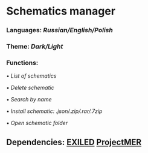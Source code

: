 # Schematics manager


### Languages: *Russian/English/Polish*



### Theme: *Dark/Light*



### Functions:

• *List of schematics*

• *Delete schematic*
	
• *Search by name*
	
• *Install schematic: .json/.zip/.rar/.7zip*
	
• *Open schematic folder*



## Dependencies: <a href="https://github.com/ExMod-Team/EXILED">EXILED</a> <a href="https://github.com/Michal78900/ProjectMER">ProjectMER</a>
